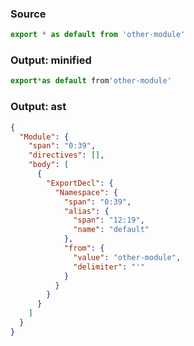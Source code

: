 ### Source
```js source:module
export * as default from 'other-module'
```

### Output: minified
```js
export*as default from'other-module'
```

### Output: ast
```json
{
  "Module": {
    "span": "0:39",
    "directives": [],
    "body": [
      {
        "ExportDecl": {
          "Namespace": {
            "span": "0:39",
            "alias": {
              "span": "12:19",
              "name": "default"
            },
            "from": {
              "value": "other-module",
              "delimiter": "'"
            }
          }
        }
      }
    ]
  }
}
```
